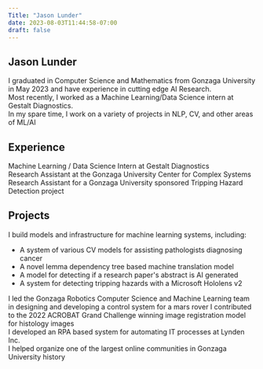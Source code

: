 ```yaml
---
Title: "Jason Lunder"
date: 2023-08-03T11:44:58-07:00
draft: false
---
```

## Jason Lunder

I graduated in Computer Science and Mathematics from Gonzaga University in May 2023 and have experience in cutting edge AI Research.    
Most recently, I worked as a Machine Learning/Data Science intern at Gestalt Diagnostics.    
In my spare time, I work on a variety of projects in NLP, CV, and other areas of ML/AI    

## Experience
Machine Learning / Data Science Intern at Gestalt Diagnostics    
Research Assistant at the Gonzaga University Center for Complex Systems    
Research Assistant for a Gonzaga University sponsored Tripping Hazard Detection project    

## Projects
I build models and infrastructure for machine learning systems, including:    
  - A system of various CV models for assisting pathologists diagnosing cancer    
  - A novel lemma dependency tree based machine translation model    
  - A model for detecting if a research paper's abstract is AI generated    
  - A system for detecting tripping hazards with a Microsoft Hololens v2    

I led the Gonzaga Robotics Computer Science and Machine Learning team in designing and developing a control system for a mars rover
I contributed to the 2022 ACROBAT Grand Challenge winning image registration model for histology images    
I developed an RPA based system for automating IT processes at Lynden Inc.     
I helped organize one of the largest online communities in Gonzaga University history

